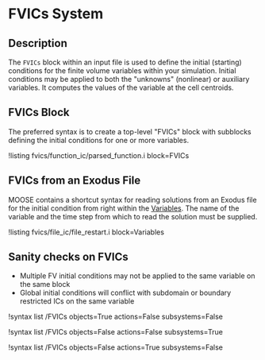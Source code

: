 # FVICs System

## Description

The `FVICs` block within an input file is used to define the initial (starting) conditions for
the finite volume variables within your simulation. Initial conditions may be applied to both the "unknowns"
(nonlinear) or auxiliary variables.
It computes the values of the variable at the cell centroids.

## FVICs Block

The preferred syntax is to create a top-level "FVICs" block with subblocks defining the initial
conditions for one or more variables.

!listing fvics/function_ic/parsed_function.i block=FVICs

## FVICs from an Exodus File

MOOSE contains a shortcut syntax for reading solutions from an Exodus file for the initial
condition from right within the [Variables](Variables/index.html). The name of the variable and the time step from which to read the solution must be supplied.

!listing fvics/file_ic/file_restart.i block=Variables

## Sanity checks on FVICs

- Multiple FV initial conditions may not be applied to the same variable on the same block
- Global initial conditions will conflict with subdomain or boundary restricted ICs on the same variable

!syntax list /FVICs objects=True actions=False subsystems=False

!syntax list /FVICs objects=False actions=False subsystems=True

!syntax list /FVICs objects=False actions=True subsystems=False
